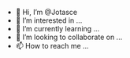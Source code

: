 - 👋 Hi, I’m @Jotasce
- 👀 I’m interested in ...
- 🌱 I’m currently learning ...
- 💞️ I’m looking to collaborate on ...
- 📫 How to reach me ...

<!---
Jotasce/Jotasce is a ✨ special ✨ repository because its `README.md` (this file) appears on your GitHub profile.
You can click the Preview link to take a look at your changes.
--->
